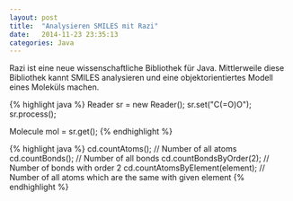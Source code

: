 ```yaml
---
layout: post
title:  "Analysieren SMILES mit Razi"
date:   2014-11-23 23:35:13
categories: Java
---
```


Razi ist eine neue wissenschaftliche Bibliothek für Java.
Mittlerweile diese Bibliothek kannt SMILES analysieren und eine objektorientiertes Modell eines Moleküls machen.

{% highlight java %}
Reader sr = new Reader();
sr.set("C(=O)O");
sr.process();

Molecule mol = sr.get();
{% endhighlight %}


{% highlight java %}
cd.countAtoms(); // Number of all atoms
cd.countBonds(); // Number of all bonds
cd.countBondsByOrder(2); // Number of bonds with order 2
cd.countAtomsByElement(element); // Number of all atoms which are the same with given element
{% endhighlight %}